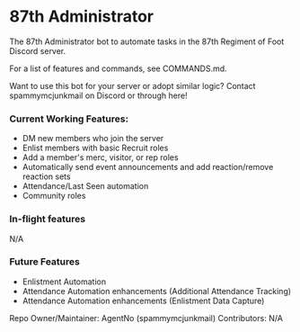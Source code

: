# 87th Administrator
The 87th Administrator bot to automate tasks in the 87th Regiment of Foot Discord server.

For a list of features and commands, see COMMANDS.md.

Want to use this bot for your server or adopt similar logic? Contact spammymcjunkmail on Discord or through here!

### Current Working Features:
- DM new members who join the server
- Enlist members with basic Recruit roles
- Add a member's merc, visitor, or rep roles
- Automatically send event announcements and add reaction/remove reaction sets
- Attendance/Last Seen automation
- Community roles

### In-flight features
N/A

### Future Features
- Enlistment Automation
- Attendance Automation enhancements (Additional Attendance Tracking)
- Attendance Automation enhancements (Enlistment Data Capture)

Repo Owner/Maintainer: AgentNo (spammymcjunkmail)
Contributors: N/A
